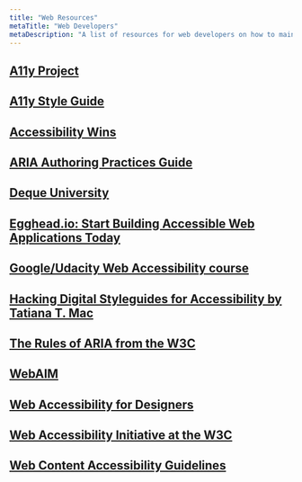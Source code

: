 ```yaml
---
title: "Web Resources"
metaTitle: "Web Developers"
metaDescription: "A list of resources for web developers on how to maintain a focus on a11y when developing."
---
```


## [A11y Project](https://a11yproject.com/)

## [A11y Style Guide](https://a11y-style-guide.com/style-guide/)

## [Accessibility Wins](https://a11ywins.tumblr.com/)

## [ARIA Authoring Practices Guide](https://www.w3.org/TR/wai-aria-practices-1.1/)

## [Deque University](https://dequeuniversity.com/)

## [Egghead.io: Start Building Accessible Web Applications Today](https://egghead.io/courses/start-building-accessible-web-applications-today)

## [Google/Udacity Web Accessibility course](https://www.udacity.com/course/web-accessibility--ud891)

## [Hacking Digital Styleguides for Accessibility by Tatiana T. Mac](https://www.skillshare.com/site/join?teacherRef=8634404&t=Hacking-Digital-Styleguides-for-Accessibility-Type-Color-Imagery&sku=1920202818)

## [The Rules of ARIA from the W3C](https://www.w3.org/TR/using-aria/)

## [WebAIM](https://webaim.org/)

## [Web Accessibility for Designers](https://webaim.org/resources/designers/)

## [Web Accessibility Initiative at the W3C](https://www.w3.org/WAI/)

## [Web Content Accessibility Guidelines](https://www.w3.org/TR/WCAG21/)
